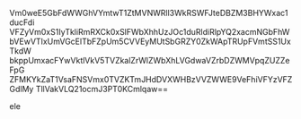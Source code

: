 Vm0weE5GbFdWWGhVYmtwT1ZtMVNWRll3WkRSWFJteDBZM3BHYWxac1ducFdi
VFZyVm0xS1IyTkliRmRXCk0xSlFWbXhhUzJOc1duRldiRlpYQ2xacmNGbFhW
bVEwVTIxUmVGcElTbFZpUm5CVVEyMUtSbGRZY0ZkWApTRUpFVmtSS1UxTkdW
bkppUmxacFYwVktlVkV5TVZkalZrWlZWbXhLVGdwaVZrbDZWMVpqZUZZeFpG
ZFMKYkZaT1VsaFNSVmx0TVZKTmJHdDVXWHBzVVZWWE9VeFhiVFYzVFZGdlMy
TllVakVLQ21ocmJ3PT0KCmlqaw==

ele